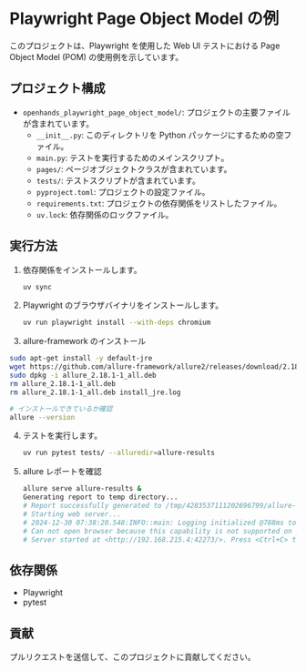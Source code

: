 # Playwright Page Object Model の例

このプロジェクトは、Playwright を使用した Web UI テストにおける Page Object Model (POM) の使用例を示しています。

## プロジェクト構成

- `openhands_playwright_page_object_model/`: プロジェクトの主要ファイルが含まれています。
  - `__init__.py`: このディレクトリを Python パッケージにするための空ファイル。
  - `main.py`: テストを実行するためのメインスクリプト。
  - `pages/`: ページオブジェクトクラスが含まれています。
  - `tests/`: テストスクリプトが含まれています。
  - `pyproject.toml`: プロジェクトの設定ファイル。
  - `requirements.txt`: プロジェクトの依存関係をリストしたファイル。
  - `uv.lock`: 依存関係のロックファイル。

## 実行方法

1. 依存関係をインストールします。
   ```bash
   uv sync
   ```
2. Playwright のブラウザバイナリをインストールします。
   ```bash
   uv run playwright install --with-deps chromium
   ```

3. allure-framework のインストール
```bash
sudo apt-get install -y default-jre
wget https://github.com/allure-framework/allure2/releases/download/2.18.1/allure_2.18.1-1_all.deb
sudo dpkg -i allure_2.18.1-1_all.deb
rm allure_2.18.1-1_all.deb
rm allure_2.18.1-1_all.deb install_jre.log

# インストールできているか確認
allure --version
```
4. テストを実行します。
   ```bash
   uv run pytest tests/ --alluredir=allure-results
   ```

5. allure レポートを確認
   ```bash
   allure serve allure-results &
   Generating report to temp directory...
   # Report successfully generated to /tmp/4283537111202696799/allure-report
   # Starting web server...
   # 2024-12-30 07:38:20.548:INFO::main: Logging initialized @788ms to org.eclipse.jetty.util.log.StdErrLog
   # Can not open browser because this capability is not supported on your platform. You can use the link below to open the report manually.
   # Server started at <http://192.168.215.4:42273/>. Press <Ctrl+C> to exit
   ```


## 依存関係

- Playwright
- pytest

## 貢献

プルリクエストを送信して、このプロジェクトに貢献してください。
